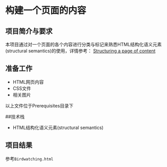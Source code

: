 # 构建一个页面的内容

## 项目简介与要求
本项目通过对一个页面的各个内容进行分类与标记来熟悉HTML结构化语义元素(structural semantics)的使用，详情参考：
[Structuring a page of content](https://developer.mozilla.org/en-US/docs/Learn/HTML/Introduction_to_HTML/Structuring_a_page_of_content)

## 准备工作
- HTML网页内容
- CSS文件
- 相关图片

以上文件位于Prerequisites目录下

##技术栈
- HTML结构化语义元素(structural semantics)

## 项目结果
参考`Birdwatching.html`